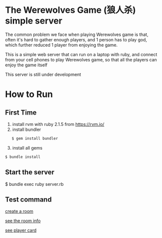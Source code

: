 # The Werewolves Game (狼人杀) simple server

The common problem we face when playing Werewolves game is that, often it's hard to gather enough players, and 1 person has to play god, which further reduced 1 player from enjoying the game.

This is a simple web server that can run on a laptop with ruby, and connect from your cell phones to play Werewolves game, so that all the players can enjoy the game itself

This server is still under development

# How to Run

## First Time
1. install rvm with ruby 2.1.5 from https://rvm.io/
2. install bundler
```bash
   $ gem install bundler
```
3. install all gems
```bash
$ bundle install
```

## Start the server
$ bundle exec ruby server.rb

## Test command
[create a room](http://localhost:8080/create_room?num_players=11&num_wolves=4&seer=true&witch=true&cupit=true&idiot=true)

[see the room info](http://localhost:8080/0/room_info)

[see player card](http://localhost:8080/0/user_card/2)